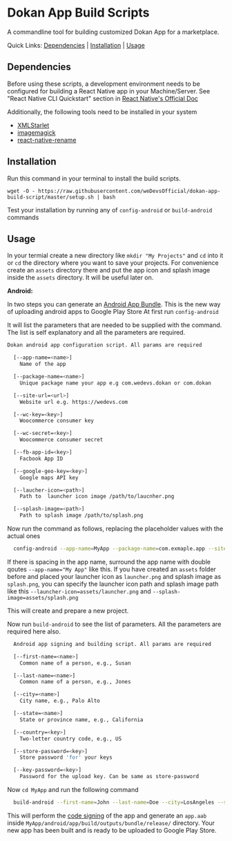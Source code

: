 # Dokan App Build Scripts

A commandline tool for building customized Dokan App for a marketplace.

Quick Links: [Dependencies](#dependencies) | [Installation](#installation) | [Usage](#usage)

## Dependencies

Before using these scripts, a development environment needs to be configured for building a React Native app in your Machine/Server. See "React Native CLI Quickstart" section in [React Native's Official Doc](https://facebook.github.io/react-native/docs/getting-started)

Additionally, the following tools need to be installed in your system

- [XMLStarlet](http://xmlstar.sourceforge.net/)
- [imagemagick](https://imagemagick.org/index.php)
- [react-native-rename](https://github.com/junedomingo/react-native-rename)

## Installation

Run this command in your terminal to install the build scripts.

`wget -O - https://raw.githubusercontent.com/weDevsOfficial/dokan-app-build-script/master/setup.sh | bash`

Test your installation by running any of `config-android` or `build-android` commands

## Usage

In your termial create a new directory like `mkdir "My Projects"` and `cd` into it or `cd` the directory where you want to save your projects. For convenience create an `assets` directory there and put the app icon and splash image inside the `assets` directory. It will be useful later on.

**Android:**

In two steps you can generate an [Android App Bundle](https://developer.android.com/guide/app-bundle). This is the new way of uploading android apps to Google Play Store At first run `config-android`

It will list the parameters that are needed to be supplied with the command. The list is self explanatory and all the parameters are required.

```bash
Dokan android app configuration script. All params are required

  [--app-name=<name>]
    Name of the app

  [--package-name=<name>]
    Unique package name your app e.g com.wedevs.dokan or com.dokan

  [--site-url=<url>]
    Website url e.g. https://wedevs.com

  [--wc-key=<key>]
    Woocommerce consumer key

  [--wc-secret=<key>]
    Woocommerce consumer secret

  [--fb-app-id=<key>]
    Facbook App ID

  [--google-geo-key=<key>]
    Google maps API key

  [--laucher-icon=<path>]
    Path to  launcher icon image /path/to/laucnher.png

  [--splash-image=<path>]
    Path to splash image /path/to/splash.png
```

Now run the command as follows, replacing the placeholder values with the actual ones

```bash
  config-android --app-name=MyApp --package-name=com.exmaple.app --site-url=https://example.com --wc-key=somekey --wc-secret=somesecret --fb-app-id=facebookappid --google-geo-key=googlemapapikey --launcher-icon=path/to/laucnher.png --splash-image=path/to/splash.png
```

If there is spacing in the app name, surround the app name with double qoutes `--app-name="My App"` like this. If you have created an `assets` folder before and placed your launcher icon as `launcher.png` and splash image as `splash.png`, you can specify the launcher icon path and splash image path like this `--launcher-icon=assets/launcher.png` and `--splash-image=assets/splash.png`

This will create and prepare a new project.

Now run `build-android` to see the list of parameters. All the parameters are required here also.

```bash
  Android app signing and building script. All params are required

  [--first-name=<name>]
    Common name of a person, e.g., Susan

  [--last-name=<name>]
    Common name of a person, e.g., Jones

  [--city=<name>]
    City name, e.g., Palo Alto

  [--state=<name>]
    State or province name, e.g., California

  [--country=<key>]
    Two-letter country code, e.g., US

  [--store-password=<key>]
    Store password 'for' your keys

  [--key-password=<key>]
    Password for the upload key. Can be same as store-password
```

Now `cd MyApp` and run the following command

```bash
  build-android --first-name=John --last-name=Doe --city=LosAngeles --state=California --country=US --store-password=somepassword --key-password=somepassword
```

This will perform the [code signing](https://developer.android.com/studio/publish/app-signing) of the app and generate an `app.aab` inside `MyApp/android/app/build/outputs/bundle/release/` directory. Your new app has been built and is ready to be uploaded to Google Play Store.
